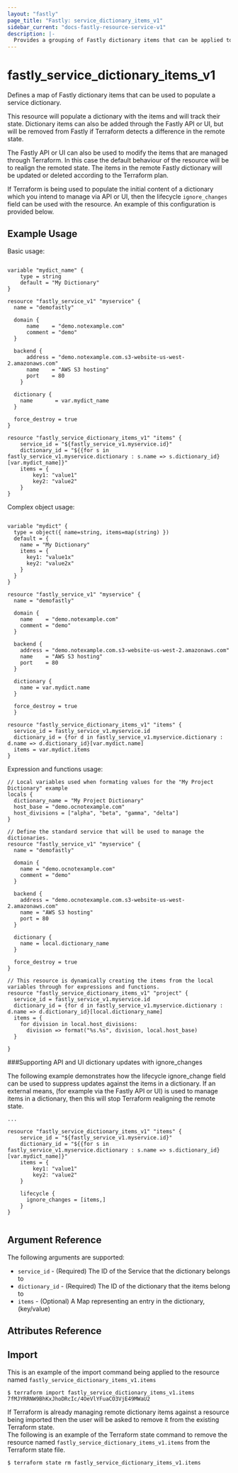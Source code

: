 ```yaml
---
layout: "fastly"
page_title: "Fastly: service_dictionary_items_v1"
sidebar_current: "docs-fastly-resource-service-v1"
description: |-
  Provides a grouping of Fastly dictionary items that can be applied to a service. 
---
```


# fastly_service_dictionary_items_v1

Defines a map of Fastly dictionary items that can be used to populate a service dictionary.
 
This resource will populate a dictionary with the items and will track their state.
Dictionary items can also be added through the Fastly API or UI, but will be removed from Fastly if Terraform detects a difference in the remote state.

The Fastly API or UI can also be used to modify the items that are managed through Terraform.  In this case the default behaviour of the 
resource will be to realign the remoted state.  The items in the remote Fastly dictionary will be updated or deleted according to the Terraform plan.  

If Terraform is being used to populate the initial content of a dictionary which you intend to manage via API or UI, then the lifecycle `ignore_changes` field can be used with the resource.  An example of this configuration is provided below.    


## Example Usage

Basic usage:

```hcl

variable "mydict_name" {
	type = string
	default = "My Dictionary"
}

resource "fastly_service_v1" "myservice" {
  name = "demofastly"

  domain {
      name    = "demo.notexample.com"
      comment = "demo"
  }

  backend {
      address = "demo.notexample.com.s3-website-us-west-2.amazonaws.com"
      name    = "AWS S3 hosting"
      port    = 80
    }

  dictionary {
	name       = var.mydict_name
  }

  force_destroy = true
}

resource "fastly_service_dictionary_items_v1" "items" {
    service_id = "${fastly_service_v1.myservice.id}"
    dictionary_id = "${{for s in fastly_service_v1.myservice.dictionary : s.name => s.dictionary_id}[var.mydict_name]}"
    items = {
        key1: "value1"
        key2: "value2"
    }
}

```

Complex object usage:

```hcl

variable "mydict" {
  type = object({ name=string, items=map(string) })
  default = {
    name = "My Dictionary"
    items = {
      key1: "value1x"
      key2: "value2x"
    }
  }
}

resource "fastly_service_v1" "myservice" {
  name = "demofastly"

  domain {
    name    = "demo.notexample.com"
    comment = "demo"
  }

  backend {
    address = "demo.notexample.com.s3-website-us-west-2.amazonaws.com"
    name    = "AWS S3 hosting"
    port    = 80
  }

  dictionary {
    name = var.mydict.name
  }

  force_destroy = true
  }

resource "fastly_service_dictionary_items_v1" "items" {
  service_id = fastly_service_v1.myservice.id
  dictionary_id = {for d in fastly_service_v1.myservice.dictionary : d.name => d.dictionary_id}[var.mydict.name]
  items = var.mydict.items
}

```

Expression and functions usage:

```hcl
// Local variables used when formating values for the "My Project Dictionary" example
locals {
  dictionary_name = "My Project Dictionary"
  host_base = "demo.ocnotexample.com"
  host_divisions = ["alpha", "beta", "gamma", "delta"]
}

// Define the standard service that will be used to manage the dictionaries.
resource "fastly_service_v1" "myservice" {
  name = "demofastly"

  domain {
    name = "demo.ocnotexample.com"
    comment = "demo"
  }

  backend {
    address = "demo.ocnotexample.com.s3-website-us-west-2.amazonaws.com"
    name = "AWS S3 hosting"
    port = 80
  }

  dictionary {
    name = local.dictionary_name
  }

  force_destroy = true
}

// This resource is dynamically creating the items from the local variables through for expressions and functions.
resource "fastly_service_dictionary_items_v1" "project" {
  service_id = fastly_service_v1.myservice.id
  dictionary_id = {for d in fastly_service_v1.myservice.dictionary : d.name => d.dictionary_id}[local.dictionary_name]
  items = {
    for division in local.host_divisions:
      division => format("%s.%s", division, local.host_base)
  }

}
```

###Supporting API and UI dictionary updates with ignore_changes

The following example demonstrates how the lifecycle ignore_change field can be used to suppress updates against the 
items in a dictionary.  If an external means, (for example via the Fastly API or UI) is used to manage items in a dictionary, then this will stop Terraform realigning the remote state.

```hcl
...

resource "fastly_service_dictionary_items_v1" "items" {
    service_id = "${fastly_service_v1.myservice.id}"
    dictionary_id = "${{for s in fastly_service_v1.myservice.dictionary : s.name => s.dictionary_id}[var.mydict_name]}"
    items = {
        key1: "value1"
        key2: "value2"
    }
    
    lifecycle {
      ignore_changes = [items,]
    }
}


```


## Argument Reference

The following arguments are supported:

* `service_id` - (Required) The ID of the Service that the dictionary belongs to
* `dictionary_id` - (Required) The ID of the dictionary that the items belong to
* `items` - (Optional) A Map representing an entry in the dictionary, (key/value)


## Attributes Reference

[fastly-dictionary]: https://docs.fastly.com/api/config#dictionary
[fastly-dictionary_item]: https://docs.fastly.com/api/config#dictionary_item

## Import

This is an example of the import command being applied to the resource named `fastly_service_dictionary_items_v1.items`

```
$ terraform import fastly_service_dictionary_items_v1.items 7fMJYRRNW9BhKxJhoDRcIc/4OeVlYFuaCO3VjE49MWaU2
```

If Terraform is already managing remote dictionary items against a resource being imported then the user will be asked to remove it from the existing Terraform state.  
The following is an example of the Terraform state command to remove the resource named `fastly_service_dictionary_items_v1.items` from the Terraform state file.

```
$ terraform state rm fastly_service_dictionary_items_v1.items
``` 
